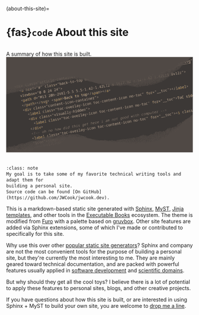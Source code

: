 (about-this-site)=
# {fas}`code` About this site
```{tags} code, docs
```
A summary of how this site is built.
![](../assets/images/about-site.png)
<br/><br/>

```{admonition} TL;DR
:class: note
My goal is to take some of my favorite technical writing tools and adapt them for
building a personal site.
Source code can be found [On GitHub](https://github.com/JWCook/jwcook.dev).
```

This is a markdown-based static site generated with
[Sphinx](https://www.sphinx-doc.org),
[MyST](https://myst-parser.readthedocs.io),
[Jinja templates](https://jinja.palletsprojects.com/en/3.1.x/), and other tools in the
[Executable Books](https://executablebooks.org) ecosystem. The theme is modified from
[Furo](https://pradyunsg.me/furo) with a palette based on
[gruvbox](https://github.com/morhetz/gruvbox).
Other site features are added via Sphinx extensions, some of which I've made or contributed to
specifically for this site.

Why use this over other [popular static site generators](https://jamstack.org/generators)?
Sphinx and company are not the most convenient tools for the purpose of building a personal site,
but they're currently the most interesting to me. They are mainly geared toward
technical documentation, and are packed with powerful features usually applied in
[software development](https://github.com/readthedocs-examples/awesome-read-the-docs?tab=readme-ov-file#sphinx-projects) and
[scientific domains](https://executablebooks.org/en/latest/gallery/).

But why should they get all the cool toys? I believe there is a lot of potential to apply these
features to personal sites, blogs, and other creative projects.

If you have questions about how this site is built, or are interested in using Sphinx + MyST to build
your own site, you are welcome to [drop me a line](mailto:jwcook@jwcook.dev).

